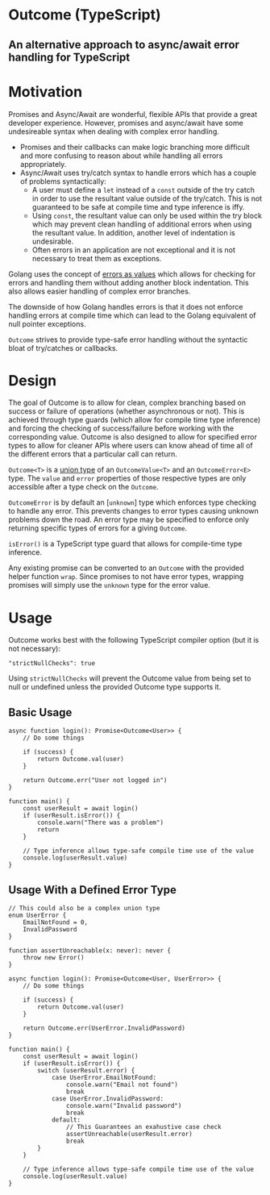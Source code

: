 # Outcome (TypeScript)

## An alternative approach to async/await error handling for TypeScript

# Motivation

Promises and Async/Await are wonderful, flexible APIs that provide a great developer experience. However, promises and async/await have some undesireable syntax when dealing with complex error handling.

-   Promises and their callbacks can make logic branching more difficult and more confusing to reason about while handling all errors appropriately.
-   Async/Await uses try/catch syntax to handle errors which has a couple of problems syntactically:
    -   A user must define a `let` instead of a `const` outside of the try catch in order to use the resultant value outside of the try/catch. This is not guaranteed to be safe at compile time and type inference is iffy.
    -   Using `const`, the resultant value can only be used within the try block which may prevent clean handling of additional errors when using the resultant value. In addition, another level of indentation is undesirable.
    -   Often errors in an application are not exceptional and it is not necessary to treat them as exceptions.

Golang uses the concept of [errors as values](https://blog.golang.org/errors-are-values) which allows for checking for errors and handling them without adding another block indentation. This also allows easier handling of complex error branches.

The downside of how Golang handles errors is that it does not enforce handling errors at compile time which can lead to the Golang equivalent of null pointer exceptions.

`Outcome` strives to provide type-safe error handling without the syntactic bloat of try/catches or callbacks.

# Design

The goal of Outcome is to allow for clean, complex branching based on success or failure of operations (whether asynchronous or not). This is achieved through type guards (which allow for compile time type inference) and forcing the checking of success/failure before working with the corresponding value. Outcome is also designed to allow for specified error types to allow for cleaner APIs where users can know ahead of time all of the different errors that a particular call can return.

`Outcome<T>` is a [union type](https://www.typescriptlang.org/docs/handbook/advanced-types.html#union-types) of an `OutcomeValue<T>` and an `OutcomeError<E>` type. The `value` and `error` properties of those respective types are only accessible after a type check on the `Outcome`.

`OutcomeError` is by default an [`unknown`] type which enforces type checking to handle any error. This prevents changes to error types causing unknown problems down the road. An error type may be specified to enforce only returning specific types of errors for a giving `Outcome`.

`isError()` is a TypeScript type guard that allows for compile-time type inference.

Any existing promise can be converted to an `Outcome` with the provided helper function `wrap`. Since promises to not have error types, wrapping promises will simply use the `unknown` type for the error value.

# Usage

Outcome works best with the following TypeScript compiler option (but it is not necessary):

```
"strictNullChecks": true
```

Using `strictNullChecks` will prevent the Outcome value from being set to null or undefined unless the provided Outcome type supports it.

## Basic Usage

```
async function login(): Promise<Outcome<User>> {
    // Do some things

    if (success) {
        return Outcome.val(user)
    }

    return Outcome.err("User not logged in")
}

function main() {
    const userResult = await login()
    if (userResult.isError()) {
        console.warn("There was a problem")
        return
    }

    // Type inference allows type-safe compile time use of the value
    console.log(userResult.value)
}
```

## Usage With a Defined Error Type

```
// This could also be a complex union type
enum UserError {
    EmailNotFound = 0,
    InvalidPassword
}

function assertUnreachable(x: never): never {
    throw new Error()
}

async function login(): Promise<Outcome<User, UserError>> {
    // Do some things

    if (success) {
        return Outcome.val(user)
    }

    return Outcome.err(UserError.InvalidPassword)
}

function main() {
    const userResult = await login()
    if (userResult.isError()) {
        switch (userResult.error) {
            case UserError.EmailNotFound:
                console.warn("Email not found")
                break
            case UserError.InvalidPassword:
                console.warn("Invalid password")
                break
            default:
                // This Guarantees an exahustive case check
                assertUnreachable(userResult.error)
                break
        }
    }

    // Type inference allows type-safe compile time use of the value
    console.log(userResult.value)
}
```
